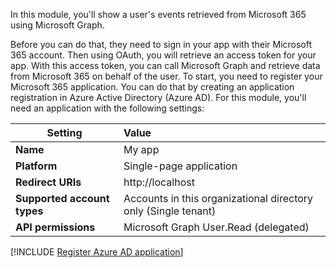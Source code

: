 In this module, you'll show a user's events retrieved from Microsoft 365 using Microsoft Graph. 

Before you can do that, they need to sign in your app with their Microsoft 365 account. Then using OAuth, you will retrieve an access token for your app. With this access token, you can call Microsoft Graph and retrieve data from Microsoft 365 on behalf of the user.
To start, you need to register your Microsoft 365 application. You can do that by creating an application registration in Azure Active Directory (Azure AD). For this module, you'll need an application with the following settings: 

| **Setting**  | **Value**  |
| -------------- | :--------- | 
| **Name**  | My app | 
| **Platform**  | Single-page application  | 
| **Redirect URIs**  | http://localhost  | 
| **Supported account types**  | Accounts in this organizational directory only (Single tenant)  | 
| **API permissions**  |Microsoft Graph User.Read (delegated)  | 

[!INCLUDE [Register Azure AD application](../../../includes/exercise-register-aad-application.md)]

